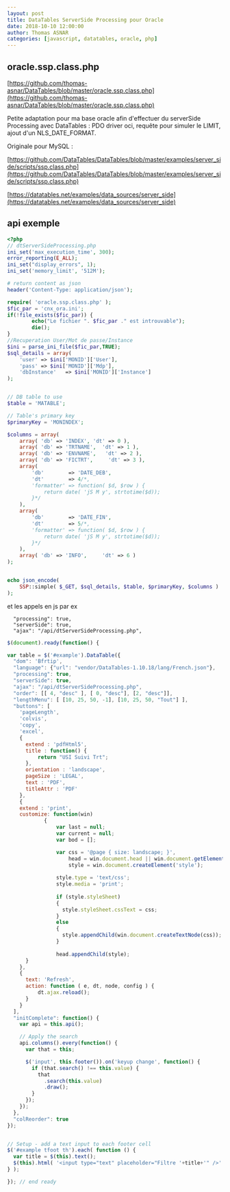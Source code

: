 ```yaml
---
layout: post
title: DataTables ServerSide Processing pour Oracle
date: 2018-10-10 12:00:00
author: Thomas ASNAR
categories: [javascript, datatables, oracle, php]
---
```

## oracle.ssp.class.php

[https://github.com/thomas-asnar/DataTables/blob/master/oracle.ssp.class.php](https://github.com/thomas-asnar/DataTables/blob/master/oracle.ssp.class.php)

Petite adaptation pour ma base oracle afin d'effectuer du serverSide Processing avec DataTables : PDO driver oci, requête pour simuler le LIMIT, ajout d'un NLS_DATE_FORMAT.

Originale pour MySQL :

[https://github.com/DataTables/DataTables/blob/master/examples/server_side/scripts/ssp.class.php](https://github.com/DataTables/DataTables/blob/master/examples/server_side/scripts/ssp.class.php)

[https://datatables.net/examples/data_sources/server_side](https://datatables.net/examples/data_sources/server_side)
<!--more-->

## api exemple
```php
<?php
// dtServerSideProcessing.php
ini_set('max_execution_time', 300);
error_reporting(E_ALL);
ini_set("display_errors", 1);
ini_set('memory_limit', '512M');

# return content as json
header('Content-Type: application/json');

require( 'oracle.ssp.class.php' );
$fic_par = 'cnx_ora.ini';
if(!file_exists($fic_par)) {
		echo("Le fichier ". $fic_par ." est introuvable");
		die();
}
//Recuperation User/Mot de passe/Instance
$ini = parse_ini_file($fic_par,TRUE);
$sql_details = array(
	'user' => $ini['MONID']['User'],
	'pass' => $ini['MONID']['Mdp'],
	'dbInstance'   => $ini['MONID']['Instance']
);


// DB table to use
$table = 'MATABLE';

// Table's primary key
$primaryKey = 'MONINDEX';

$columns = array(
	array( 'db' => 'INDEX', 'dt' => 0 ),
	array( 'db' => 'TRTNAME',  'dt' => 1 ),
	array( 'db' => 'ENVNAME',   'dt' => 2 ),
	array( 'db' => 'FICTRT',     'dt' => 3 ),
	array(
		'db'        => 'DATE_DEB',
		'dt'        => 4/*,
		'formatter' => function( $d, $row ) {
			return date( 'jS M y', strtotime($d));
		}*/
	),
	array(
		'db'        => 'DATE_FIN',
		'dt'        => 5/*,
		'formatter' => function( $d, $row ) {
			return date( 'jS M y', strtotime($d));
		}*/
	),
	array( 'db' => 'INFO',     'dt' => 6 )
);


echo json_encode(
	SSP::simple( $_GET, $sql_details, $table, $primaryKey, $columns )
);
```

et les appels en js par ex 

```
  "processing": true,
  "serverSide": true,
  "ajax": "/api/dtServerSideProcessing.php",
 ```

```javascript
$(document).ready(function() {

var table = $('#example').DataTable({
  "dom": 'Bfrtip',
  "language": {"url": "vendor/DataTables-1.10.18/lang/French.json"},
  "processing": true,
  "serverSide": true,
  "ajax": "/api/dtServerSideProcessing.php",
  "order": [[ 4, "desc" ], [ 0, "desc"], [2, "desc"]],
  "lengthMenu": [ [10, 25, 50, -1], [10, 25, 50, "Tout"] ],
  "buttons": [
    'pageLength',
    'colvis',
    'copy',
    'excel',
    {
      extend : 'pdfHtml5',
      title : function() {
          return "USI Suivi Trt";
      },
      orientation : 'landscape',
      pageSize : 'LEGAL',
      text : 'PDF',
      titleAttr : 'PDF'
    },
    {
    extend : 'print',
    customize: function(win)
            {
                var last = null;
                var current = null;
                var bod = [];

                var css = '@page { size: landscape; }',
                    head = win.document.head || win.document.getElementsByTagName('head')[0],
                    style = win.document.createElement('style');
 
                style.type = 'text/css';
                style.media = 'print';
 
                if (style.styleSheet)
                {
                  style.styleSheet.cssText = css;
                }
                else
                {
                  style.appendChild(win.document.createTextNode(css));
                }
 
                head.appendChild(style);
      }
    },
    {
      text: 'Refresh',
      action: function ( e, dt, node, config ) {
          dt.ajax.reload();
      }
    }
  ],
  "initComplete": function() {
    var api = this.api();

    // Apply the search
    api.columns().every(function() {
      var that = this;

      $('input', this.footer()).on('keyup change', function() {
        if (that.search() !== this.value) {
          that
            .search(this.value)
            .draw();
        }
      });
    });
  },
  "colReorder": true
});


// Setup - add a text input to each footer cell
$('#example tfoot th').each( function () {
  var title = $(this).text();
  $(this).html( '<input type="text" placeholder="Filtre '+title+'" />' );
} );

}); // end ready
```
